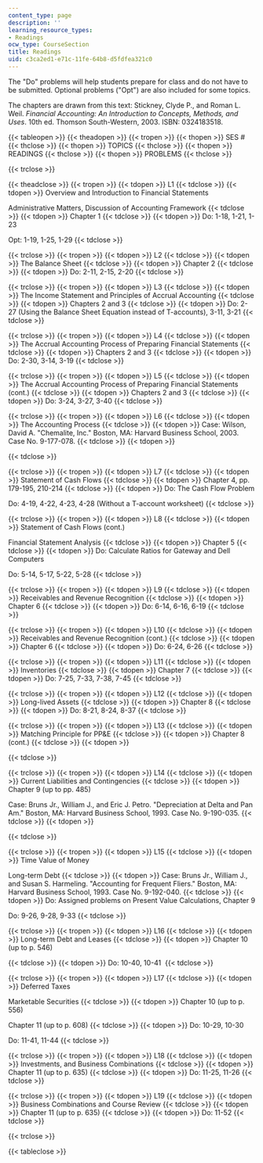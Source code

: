 ```yaml
---
content_type: page
description: ''
learning_resource_types:
- Readings
ocw_type: CourseSection
title: Readings
uid: c3ca2ed1-e71c-11fe-64b8-d5fdfea321c0
---
```


The "Do" problems will help students prepare for class and do not have to be submitted. Optional problems ("Opt") are also included for some topics.

The chapters are drawn from this text: Stickney, Clyde P., and Roman L. Weil. _Financial Accounting: An Introduction to Concepts, Methods, and Uses_. 10th ed. Thomson South-Western, 2003. ISBN: 0324183518.

{{< tableopen >}}
{{< theadopen >}}
{{< tropen >}}
{{< thopen >}}
SES #
{{< thclose >}}
{{< thopen >}}
TOPICS
{{< thclose >}}
{{< thopen >}}
READINGS
{{< thclose >}}
{{< thopen >}}
PROBLEMS
{{< thclose >}}

{{< trclose >}}

{{< theadclose >}}
{{< tropen >}}
{{< tdopen >}}
L1
{{< tdclose >}}
{{< tdopen >}}
Overview and Introduction to Financial Statements  
  
Administrative Matters, Discussion of Accounting Framework
{{< tdclose >}}
{{< tdopen >}}
Chapter 1
{{< tdclose >}}
{{< tdopen >}}
Do: 1-18, 1-21, 1-23  
  
Opt: 1-19, 1-25, 1-29
{{< tdclose >}}

{{< trclose >}}
{{< tropen >}}
{{< tdopen >}}
L2
{{< tdclose >}}
{{< tdopen >}}
The Balance Sheet
{{< tdclose >}}
{{< tdopen >}}
Chapter 2
{{< tdclose >}}
{{< tdopen >}}
Do: 2-11, 2-15, 2-20
{{< tdclose >}}

{{< trclose >}}
{{< tropen >}}
{{< tdopen >}}
L3
{{< tdclose >}}
{{< tdopen >}}
The Income Statement and Principles of Accrual Accounting
{{< tdclose >}}
{{< tdopen >}}
Chapters 2 and 3
{{< tdclose >}}
{{< tdopen >}}
Do: 2-27 (Using the Balance Sheet Equation instead of T-accounts), 3-11, 3-21
{{< tdclose >}}

{{< trclose >}}
{{< tropen >}}
{{< tdopen >}}
L4
{{< tdclose >}}
{{< tdopen >}}
The Accrual Accounting Process of Preparing Financial Statements
{{< tdclose >}}
{{< tdopen >}}
Chapters 2 and 3
{{< tdclose >}}
{{< tdopen >}}
Do: 2-30, 3-14, 3-19
{{< tdclose >}}

{{< trclose >}}
{{< tropen >}}
{{< tdopen >}}
L5
{{< tdclose >}}
{{< tdopen >}}
The Accrual Accounting Process of Preparing Financial Statements (cont.)
{{< tdclose >}}
{{< tdopen >}}
Chapters 2 and 3
{{< tdclose >}}
{{< tdopen >}}
Do: 3-24, 3-27, 3-40
{{< tdclose >}}

{{< trclose >}}
{{< tropen >}}
{{< tdopen >}}
L6
{{< tdclose >}}
{{< tdopen >}}
The Accounting Process
{{< tdclose >}}
{{< tdopen >}}
Case: Wilson, David A. "Chemalite, Inc." Boston, MA: Harvard Business School, 2003. Case No. 9-177-078.
{{< tdclose >}}
{{< tdopen >}}

{{< tdclose >}}

{{< trclose >}}
{{< tropen >}}
{{< tdopen >}}
L7
{{< tdclose >}}
{{< tdopen >}}
Statement of Cash Flows
{{< tdclose >}}
{{< tdopen >}}
Chapter 4, pp. 179-195, 210-214
{{< tdclose >}}
{{< tdopen >}}
Do: The Cash Flow Problem  
  
Do: 4-19, 4-22, 4-23, 4-28 (Without a T-account worksheet)
{{< tdclose >}}

{{< trclose >}}
{{< tropen >}}
{{< tdopen >}}
L8
{{< tdclose >}}
{{< tdopen >}}
Statement of Cash Flows (cont.)  
  
Financial Statement Analysis
{{< tdclose >}}
{{< tdopen >}}
Chapter 5
{{< tdclose >}}
{{< tdopen >}}
Do: Calculate Ratios for Gateway and Dell Computers  
  
Do: 5-14, 5-17, 5-22, 5-28
{{< tdclose >}}

{{< trclose >}}
{{< tropen >}}
{{< tdopen >}}
L9
{{< tdclose >}}
{{< tdopen >}}
Receivables and Revenue Recognition
{{< tdclose >}}
{{< tdopen >}}
Chapter 6
{{< tdclose >}}
{{< tdopen >}}
Do: 6-14, 6-16, 6-19
{{< tdclose >}}

{{< trclose >}}
{{< tropen >}}
{{< tdopen >}}
L10
{{< tdclose >}}
{{< tdopen >}}
Receivables and Revenue Recognition (cont.)
{{< tdclose >}}
{{< tdopen >}}
Chapter 6
{{< tdclose >}}
{{< tdopen >}}
Do: 6-24, 6-26
{{< tdclose >}}

{{< trclose >}}
{{< tropen >}}
{{< tdopen >}}
L11
{{< tdclose >}}
{{< tdopen >}}
Inventories
{{< tdclose >}}
{{< tdopen >}}
Chapter 7
{{< tdclose >}}
{{< tdopen >}}
Do: 7-25, 7-33, 7-38, 7-45
{{< tdclose >}}

{{< trclose >}}
{{< tropen >}}
{{< tdopen >}}
L12
{{< tdclose >}}
{{< tdopen >}}
Long-lived Assets
{{< tdclose >}}
{{< tdopen >}}
Chapter 8
{{< tdclose >}}
{{< tdopen >}}
Do: 8-21, 8-24, 8-37
{{< tdclose >}}

{{< trclose >}}
{{< tropen >}}
{{< tdopen >}}
L13
{{< tdclose >}}
{{< tdopen >}}
Matching Principle for PP&E
{{< tdclose >}}
{{< tdopen >}}
Chapter 8 (cont.)
{{< tdclose >}}
{{< tdopen >}}

{{< tdclose >}}

{{< trclose >}}
{{< tropen >}}
{{< tdopen >}}
L14
{{< tdclose >}}
{{< tdopen >}}
Current Liabilities and Contingencies
{{< tdclose >}}
{{< tdopen >}}
Chapter 9 (up to pp. 485)  
  
Case: Bruns Jr., William J., and Eric J. Petro. "Depreciation at Delta and Pan Am." Boston, MA: Harvard Business School, 1993. Case No. 9-190-035.
{{< tdclose >}}
{{< tdopen >}}

{{< tdclose >}}

{{< trclose >}}
{{< tropen >}}
{{< tdopen >}}
L15
{{< tdclose >}}
{{< tdopen >}}
Time Value of Money  
  
Long-term Debt
{{< tdclose >}}
{{< tdopen >}}
Case: Bruns Jr., William J., and Susan S. Harmeling. "Accounting for Frequent Fliers." Boston, MA: Harvard Business School, 1993. Case No. 9-192-040.
{{< tdclose >}}
{{< tdopen >}}
Do: Assigned problems on Present Value Calculations, Chapter 9  
  
Do: 9-26, 9-28, 9-33
{{< tdclose >}}

{{< trclose >}}
{{< tropen >}}
{{< tdopen >}}
L16
{{< tdclose >}}
{{< tdopen >}}
Long-term Debt and Leases
{{< tdclose >}}
{{< tdopen >}}
Chapter 10 (up to p. 546)  

{{< tdclose >}}
{{< tdopen >}}
Do: 10-40, 10-41 
{{< tdclose >}}

{{< trclose >}}
{{< tropen >}}
{{< tdopen >}}
L17
{{< tdclose >}}
{{< tdopen >}}
Deferred Taxes  
  
Marketable Securities
{{< tdclose >}}
{{< tdopen >}}
Chapter 10 (up to p. 556)  
  
Chapter 11 (up to p. 608)
{{< tdclose >}}
{{< tdopen >}}
Do: 10-29, 10-30  
  
Do: 11-41, 11-44
{{< tdclose >}}

{{< trclose >}}
{{< tropen >}}
{{< tdopen >}}
L18
{{< tdclose >}}
{{< tdopen >}}
Investments, and Business Combinations
{{< tdclose >}}
{{< tdopen >}}
Chapter 11 (up to p. 635)
{{< tdclose >}}
{{< tdopen >}}
Do: 11-25, 11-26
{{< tdclose >}}

{{< trclose >}}
{{< tropen >}}
{{< tdopen >}}
L19
{{< tdclose >}}
{{< tdopen >}}
Business Combinations and Course Review
{{< tdclose >}}
{{< tdopen >}}
Chapter 11 (up to p. 635)
{{< tdclose >}}
{{< tdopen >}}
Do: 11-52
{{< tdclose >}}

{{< trclose >}}

{{< tableclose >}}